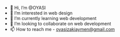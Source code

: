 - 👋 Hi, I’m @OYASI
- 👀 I’m interested in web design
- 🌱 I’m currently learning web development
- 💞️ I’m looking to collaborate on web development
- 📫 How to reach me - oyasizakiaymen@gmail.com

<!---
OYASI/OYASI is a ✨ special ✨ repository because its `README.md` (this file) appears on your GitHub profile.
You can click the Preview link to take a look at your changes.
--->
